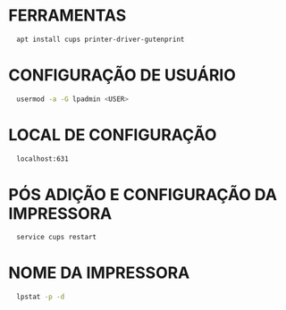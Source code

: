# FERRAMENTAS
```sh
  apt install cups printer-driver-gutenprint
```

# CONFIGURAÇÃO DE USUÁRIO
```sh
  usermod -a -G lpadmin <USER>
```

# LOCAL DE CONFIGURAÇÃO
```HTML
  localhost:631
```

# PÓS ADIÇÃO E CONFIGURAÇÃO DA IMPRESSORA
```sh
  service cups restart
```

# NOME DA IMPRESSORA
```sh
  lpstat -p -d
```
